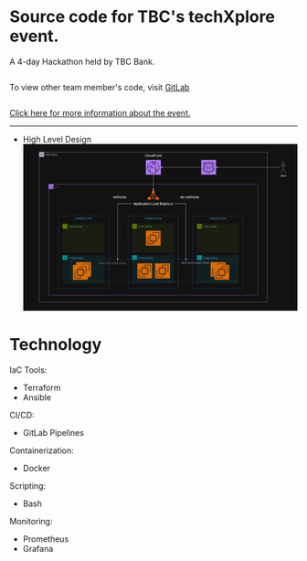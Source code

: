 # Source code for TBC's techXplore event.
A 4-day Hackathon held by TBC Bank.
```

```
To view other team member's code, visit [GitLab](https://gitlab.com/scanpay1)
```

```
[Click here for more information about the event.](https://bm.ge/news/tibisis-inovatsiuri-teqghonisdzieba-techxplore-2025?utm_source=bm&utm_medium=website&utm_campaign=tbc)

---
- High Level Design
![architecture](readme/techxplore_aws_architecture.png "arch")

# Technology

IaC Tools:
- Terraform
- Ansible

CI/CD:
- GitLab Pipelines

Containerization:
- Docker

Scripting:
- Bash

Monitoring:
- Prometheus
- Grafana
